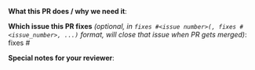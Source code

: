 <!--
Thank you for contributing to kubernetes/charts. Before you submit this PR we'd like to
make sure you are aware of our technical requirements and best practices:

* https://github.com/kubernetes/charts/blob/master/CONTRIBUTING.md#technical-requirements
* https://github.com/kubernetes/helm/tree/master/docs/chart_best_practices

For a quick overview across what we will look at reviewing your PR, please read
our review guidelines:

* https://github.com/kubernetes/charts/blob/master/REVIEW_GUIDELINES.md

Following our best practices right from the start will accelerate the review process and
help get your PR merged quicker.

When updates to your PR are requested, please add new commits and do not squash the
history. This will make it easier to identify new changes. The PR will be squashed
anyways when it is merged. Thanks.

For fast feedback, please @-mention maintainers that are listed in the Chart.yaml file.

Please make sure you test your changes before you push them. Once pushed, a CircleCI
will run across your changes and do some initial checks and linting. These checks run
very quickly. Please check the results. We would like these checks to pass before we
even continue reviewing your changes.
-->

**What this PR does / why we need it**:

**Which issue this PR fixes** *(optional, in `fixes #<issue number>(, fixes #<issue_number>, ...)` format, will close that issue when PR gets merged)*: fixes #

**Special notes for your reviewer**:

